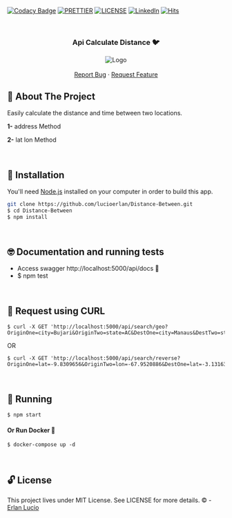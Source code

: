 <!-- PROJECT SHIELDS -->

[![Codacy Badge](https://api.codacy.com/project/badge/Grade/86c466a8c63f41299fa38a54b0f452de)](https://app.codacy.com/gh/lucioerlan/Distance-Between?utm_source=github.com&utm_medium=referral&utm_content=lucioerlan/Distance-Between&utm_campaign=Badge_Grade)
[![PRETTIER](https://img.shields.io/badge/code_style-prettier-ff69b4.svg?style=flat-square)](https://gitter.im/jlongster/prettie)
[![LICENSE](https://img.shields.io/github/license/arshadkazmi42/awesome-github-init.svg)](https://github.com/arshadkazmi42/awesome-github-init/LICENSE)
[![LinkedIn][linkedin-shield]](https://www.linkedin.com/in/erlanlucio/)
[![Hits](https://hits.seeyoufarm.com/api/count/incr/badge.svg?url=https://github.com/lucioerlan/Distance-Between&count_bg=%23E71A18&title_bg=%23555555&icon=dependabot.svg&icon_color=%23E7E7E7&title=views&edge_flat=false)](https://hits.seeyoufarm.com)


<!-- PROJECT -->
<br />
<p align="center">
  <h3 align="center"> 

   Api Calculate Distance  🐦 

  </h3> 
  <p align="center">
    <img src="https://user-images.githubusercontent.com/67064886/116720887-1286db00-a9b3-11eb-8339-23f2d80f5ae1.png" alt="Logo" >
    <br />
    <br />
    <a href="https://github.com/lucioerlan/Distance-Between/issues">Report Bug</a>
    ·
    <a href="https://github.com/lucioerlan/Distance-Between/issues">Request Feature</a>
  </p>
</p>


<!-- ABOUT THE PROJECT -->
## 🤔 About The Project

Easily calculate the distance and time between two locations.

**1-** address Method

**2-** lat lon Method


<br>


<!-- INSTALLATION -->

## 🔨 Installation

You'll need [Node.js](https://nodejs.org) installed on your computer in order to build this app.

```bash
git clone https://github.com/lucioerlan/Distance-Between.git
$ cd Distance-Between
$ npm install
```

<br>


<!-- RUNNING TESTS -->

## 🤓 Documentation and running tests

* Access swagger http://localhost:5000/api/docs 🥇
* $ npm test

<br>

## 🎋 Request using CURL

```
$ curl -X GET 'http://localhost:5000/api/search/geo?OriginOne=city=Bujari&OriginTwo=state=AC&DestOne=city=Manaus&DestTwo=state=AM&method=search'
```
OR
```
$ curl -X GET 'http://localhost:5000/api/search/reverse?OriginOne=lat=-9.8309656&OriginTwo=lon=-67.9520886&DestOne=lat=-3.1316333&DestTwo=lon=-59.9825041&method=reverse'
```


<br>


<!-- RUNNING -->

## 🚀 Running

```
$ npm start 
```

#### Or Run Docker 🐳

```
$ docker-compose up -d
```

<br>


<!-- LICENSE -->

## 🔓 License

This project lives under MIT License. See LICENSE for more details. © - [Erlan Lucio](https://www.linkedin.com/in/erlanlucio/)


<!-- MARKDOWN LINKS & IMAGES -->
<!-- https://www.markdownguide.org/basic-syntax/#reference-style-links -->
[contributors-shield]: https://img.shields.io/github/contributors/othneildrew/Best-README-Template.svg?style=flat-square
[contributors-url]: https://github.com/othneildrew/Best-README-Template/graphs/contributors
[forks-shield]: https://img.shields.io/github/forks/othneildrew/Best-README-Template.svg?style=flat-square
[forks-url]: https://github.com/othneildrew/Best-README-Template/network/members
[stars-shield]: https://img.shields.io/github/stars/othneildrew/Best-README-Template.svg?style=flat-square
[stars-url]: https://github.com/othneildrew/Best-README-Template/stargazers
[issues-shield]: https://img.shields.io/github/issues/othneildrew/Best-README-Template.svg?style=flat-square
[issues-url]: https://github.com/othneildrew/Best-README-Template/issues
[license-shield]: https://img.shields.io/github/license/othneildrew/Best-README-Template.svg?style=flat-square
[license-url]: https://github.com/othneildrew/Best-README-Template/blob/master/LICENSE.txt
[linkedin-shield]: https://img.shields.io/badge/-LinkedIn-black.svg?style=flat-square&logo=linkedin&colorB=555
[linkedin-url]: https://linkedin.com/in/othneildrew
[product-screenshot]: images/screenshot.png
